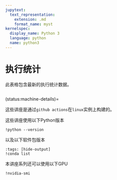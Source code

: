 ```yaml
---
jupytext:
  text_representation:
    extension: .md
    format_name: myst
kernelspec:
  display_name: Python 3
  language: python
  name: python3
---
```


# 执行统计

此表格包含最新的执行统计数据。

```{nb-exec-table}
```

(status:machine-details)=

这些讲座是通过`github actions`在`linux`实例上构建的。

这些讲座使用以下Python版本

```{code-cell} ipython
!python --version
```

以及以下软件包版本

```{code-cell} ipython
:tags: [hide-output]
!conda list
```

本讲座系列还可以使用以下GPU

```{code-cell} ipython
!nvidia-smi
```

